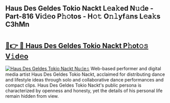 ## Haus Des Geldes Tokio Nackt L𝚎a𝚔ed N𝚞𝚍e - Part-816 Vi𝚍𝚎o P𝚑𝚘tos - H𝚘𝚝 O𝚗𝚕yf𝚊ns L𝚎a𝚔s C3hMn

# <h2><a href="http://kf01per.oniu.top/?m=Haus+Des+Geldes+Tokio+Nackt">🔗👉 🔴 Haus Des Geldes Tokio Nackt P𝚑ot𝚘𝚜 V𝚒d𝚎o</a></h2>

[![Haus Des Geldes Tokio Nackt Nu𝚍e𝚜](https://i.imgur.com/0qMVB7G.gif)](http://kf01per.oniu.top/?m=Haus+Des+Geldes+Tokio+Nackt)
Web-based performer and digital media artist Haus Des Geldes Tokio Nackt, acclaimed for distributing dance and lifestyle ideas through solo and collaborative dance performances and compact clips. Haus Des Geldes Tokio Nackt's public persona is characterized by openness and honesty, yet the details of his personal life remain hidden from view.  
